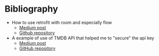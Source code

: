 # Bibliography
* How to use retrofit with room and especially flow
  * [Medium post](https://narendrasinhdodiya.medium.com/android-architecture-mvvm-with-coroutines-retrofit-hilt-kotlin-flow-room-48e67ca3b2c8)
  * [Github repository](https://github.com/devnarendra08/DemoTMDB)
* A example of use of TMDB API that helped me to "secure" the api key
  * [Medium post](https://skydoves.medium.com/android-mvvm-architecture-components-using-the-movie-database-api-8fbab128d7)
  * [GitHub repository](https://github.com/skydoves/TheMovies)